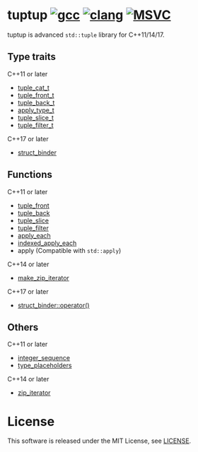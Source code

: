 # tuptup [![gcc](https://github.com/akisute514/tuptup/actions/workflows/gcc-test.yml/badge.svg)](https://github.com/akisute514/tuptup/actions/workflows/gcc-test.yml) [![clang](https://github.com/akisute514/tuptup/actions/workflows/clang-test.yml/badge.svg)](https://github.com/akisute514/tuptup/actions/workflows/clang-test.yml) [![MSVC](https://github.com/akisute514/tuptup/actions/workflows/msvc-test.yml/badge.svg)](https://github.com/akisute514/tuptup/actions/workflows/msvc-test.yml)

tuptup is advanced `std::tuple` library for C++11/14/17.


## Type traits

C++11 or later
- [tuple_cat_t](docs/tuple_cat_t.md)
- [tuple_front_t](docs/useful_alias.md)
- [tuple_back_t](docs/useful_alias.md)
- [apply_type_t](docs/apply_type.md)
- [tuple_slice_t](docs/tuple_slice.md)
- [tuple_filter_t](docs/tuple_filter.md)

C++17 or later
- [struct_binder](docs/struct_binder.md)

## Functions

C++11 or later
- [tuple_front](docs/get_alias.md)
- [tuple_back](docs/useful_alias.md)
- [tuple_slice](docs/tuple_slice.md)
- [tuple_filter](docs/tuple_filter.md)
- [apply_each](docs/apply_each.md)
- [indexed_apply_each](docs/indexed_apply_each.md)
- apply (Compatible with `std::apply`)

C++14 or later
- [make_zip_iterator](docs/zip_iterator.md)

C++17 or later
- [struct_binder::operator()](docs/struct_binder.md)

## Others

C++11 or later
- [integer_sequence](docs/integer_sequence.md)
- [type_placeholders](docs/type_placeholders.md)

C++14 or later
- [zip_iterator](docs/zip_iterator.md)


# License
This software is released under the MIT License, see [LICENSE](LICENSE).
